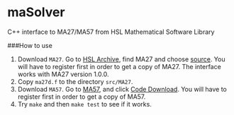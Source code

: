 maSolver
=====

C++ interface to MA27/MA57 from HSL Mathematical Software Library

###How to use
1. Download ```MA27```. Go to [HSL Archive](http://www.hsl.rl.ac.uk/archive/), find MA27 and choose [source](http://www.hsl.rl.ac.uk/download/MA27/1.0.0/a/).
You will have to register first in order to get a copy of MA27.
The interface  works with MA27 version 1.0.0.
2. Copy ```ma27d.f``` to the directory ```src/MA27```.
3. Download ```MA57```. Go to [MA57](http://www.hsl.rl.ac.uk/catalogue/ma57.html), and click [Code Download](http://www.hsl.rl.ac.uk/download/MA57/3.9.0/). You will have to register first in order to get a copy of MA57.
4. Try ```make``` and then ```make test``` to see if it works.
